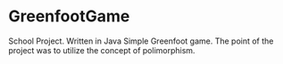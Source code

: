 # GreenfootGame
School Project. Written in Java Simple Greenfoot game. The point of the project was to utilize the concept of polimorphism.

